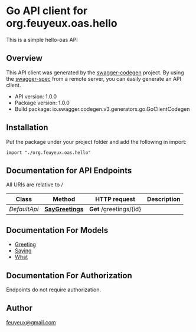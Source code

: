 # Go API client for org.feuyeux.oas.hello

This is a simple hello-oas API

## Overview

This API client was generated by the [swagger-codegen](https://github.com/swagger-api/swagger-codegen) project. By using
the [swagger-spec](https://github.com/swagger-api/swagger-spec) from a remote server, you can easily generate an API
client.

- API version: 1.0.0
- Package version: 1.0.0
- Build package: io.swagger.codegen.v3.generators.go.GoClientCodegen

## Installation

Put the package under your project folder and add the following in import:

```golang
import "./org.feuyeux.oas.hello"
```

## Documentation for API Endpoints

All URIs are relative to */*

Class | Method | HTTP request | Description
------------ | ------------- | ------------- | -------------
*DefaultApi* | [**SayGreetings**](docs/DefaultApi.md#saygreetings) | **Get** /greetings/{id} |

## Documentation For Models

- [Greeting](docs/Greeting.md)
- [Saying](docs/Saying.md)
- [What](docs/What.md)

## Documentation For Authorization

Endpoints do not require authorization.

## Author

feuyeux@gmail.com
